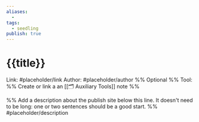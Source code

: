 ```yaml
---
aliases:
  -
tags:
  - seedling
publish: true
---
```


# {{title}}

Link: #placeholder/link
Author: #placeholder/author %% Optional %%
Tool: %% Create or link a an [[🗂️ Auxiliary Tools]] note %%

%% Add a description about the publish site below this line. It doesn't need to be long: one or two sentences should be a good start. %%
#placeholder/description
